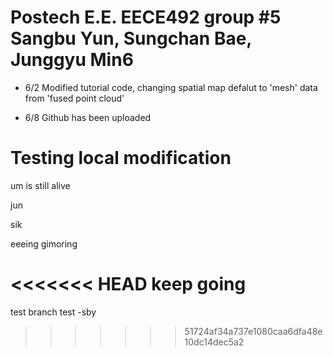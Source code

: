 # Postech E.E. EECE492 group #5 Sangbu Yun, Sungchan Bae, Junggyu Min6

- 6/2	Modified tutorial code, changing spatial map defalut to 'mesh' data from 'fused point cloud'

- 6/8	Github has been uploaded

# Testing local modification

um is still alive

jun

sik

eeeing gimoring

<<<<<<< HEAD
keep going
=======
test branch test -sby
>>>>>>> 51724af34a737e1080caa6dfa48e10dc14dec5a2
